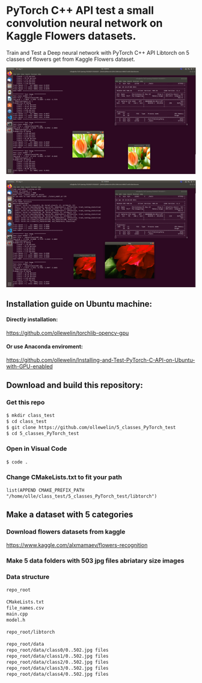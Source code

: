 # PyTorch C++ API test a small convolution neural network on Kaggle Flowers datasets.

Train and Test a Deep neural network with PyTorch C++ API Libtorch on 5 classes of flowers get from Kaggle Flowers dataset.

![](5_classes_flowers_tulips.png)

![](5_classes_flowers_rose.png)

## Installation guide on Ubuntu machine:

#### Directly installation:

https://github.com/ollewelin/torchlib-opencv-gpu

#### Or use Anaconda enviroment:

https://github.com/ollewelin/Installing-and-Test-PyTorch-C-API-on-Ubuntu-with-GPU-enabled

## Download and build this repository:

### Get this repo

    $ mkdir class_test
    $ cd class_test
    $ git clone https://github.com/ollewelin/5_classes_PyTorch_test
    $ cd 5_classes_PyTorch_test
    
### Open in Visual Code

    $ code .

### Change CMakeLists.txt to fit your path

    list(APPEND CMAKE_PREFIX_PATH "/home/olle/class_test/5_classes_PyTorch_test/libtorch")

## Make a dataset with 5 categories 


### Download flowers datasets from kaggle

https://www.kaggle.com/alxmamaev/flowers-recognition

### Make 5 data folders with 503 jpg files abriatary size images

### Data structure

    repo_root 
    
    CMakeLists.txt
    file_names.csv
    main.cpp
    model.h
    
    repo_root/libtorch
    
    repo_root/data
    repo_root/data/class0/0..502.jpg files
    repo_root/data/class1/0..502.jpg files
    repo_root/data/class2/0..502.jpg files
    repo_root/data/class3/0..502.jpg files
    repo_root/data/class4/0..502.jpg files


